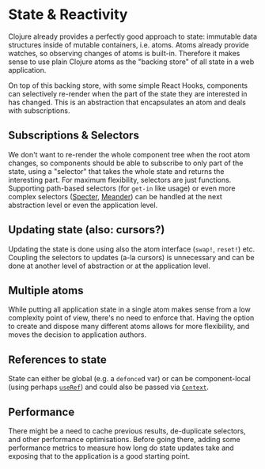# State & Reactivity

Clojure already provides a perfectly good approach to state: immutable data structures inside of mutable containers, i.e. atoms. Atoms already provide watches, so observing changes of atoms is built-in. Therefore it makes sense to use plain Clojure atoms as the "backing store" of all state in a web application.

On top of this backing store, with some simple React Hooks, components can selectively re-render when the part of the state they are interested in has changed. This is an abstraction that encapsulates an atom and deals with subscriptions.

## Subscriptions & Selectors

We don't want to re-render the whole component tree when the root atom changes, so components should be able to subscribe to only part of the state, using a "selector" that takes the whole state and returns the interesting part. For maximum flexibility, selectors are just functions. Supporting path-based selectors (for `get-in` like usage) or even more complex selectors ([Specter](https://github.com/redplanetlabs/specter), [Meander](https://github.com/noprompt/meander)) can be handled at the next abstraction level or even the application level.

## Updating state (also: cursors?)

Updating the state is done using also the atom interface (`swap!`, `reset!`) etc. Coupling the selectors to updates (a-la cursors) is unnecessary and can be done at another level of abstraction or at the application level.

## Multiple atoms

While putting all application state in a single atom makes sense from a low complexity point of view, there's no need to enforce that. Having the option to create and dispose many different atoms allows for more flexibility, and moves the decision to application authors.

## References to state

State can either be global (e.g. a `defonce`d var) or can be component-local (using perhaps [`useRef`](https://reactjs.org/docs/hooks-reference.html#useref)) and could also be passed via [`Context`](https://reactjs.org/docs/context.html).

## Performance

There might be a need to cache previous results, de-duplicate selectors, and other performance optimisations. Before going there, adding some performance metrics to measure how long do state updates take and exposing that to the application is a good starting point.
